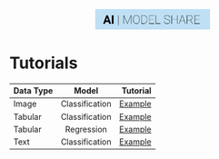 <p align="center"><img width="40%" src="https://github.com/AIModelShare/aimodelshare/blob/master/docs/aimodshare_banner.jpg" /></p>


# Tutorials

| Data Type   | Model           | Tutorial |
| ----------- |:---------------:| --------:|
| Image       | Classification  | [Example](https://github.com/AIModelShare/aimodelshare/blob/master/tutorials/notebooks/image_classification.ipynb)        |
| Tabular     | Classification  | [Example](https://github.com/AIModelShare/aimodelshare/blob/master/tutorials/notebooks/tabular_data_classification.ipynb) |
| Tabular     | Regression      | [Example](https://github.com/AIModelShare/aimodelshare/blob/master/tutorials/notebooks/tabular_data_regression.ipynb)     |
| Text        | Classification  | [Example](https://github.com/AIModelShare/aimodelshare/blob/master/tutorials/notebooks/text_data_classification.ipynb)    |

